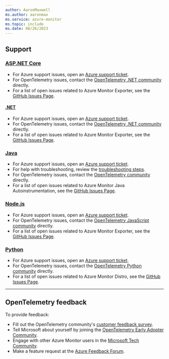 ```yaml
---
author: AaronMaxwell
ms.author: aaronmax
ms.service: azure-monitor
ms.topic: include
ms.date: 08/26/2023
---
```


## Support

### [ASP.NET Core](#tab/aspnetcore)

- For Azure support issues, open an [Azure support ticket](https://azure.microsoft.com/support/create-ticket/).
- For OpenTelemetry issues, contact the [OpenTelemetry .NET community](https://github.com/open-telemetry/opentelemetry-dotnet) directly.
- For a list of open issues related to Azure Monitor Exporter, see the [GitHub Issues Page](https://github.com/Azure/azure-sdk-for-net/issues?q=is%3Aopen+is%3Aissue+label%3A%22Monitor+-+Exporter%22).

#### [.NET](#tab/net)

- For Azure support issues, open an [Azure support ticket](https://azure.microsoft.com/support/create-ticket/).
- For OpenTelemetry issues, contact the [OpenTelemetry .NET community](https://github.com/open-telemetry/opentelemetry-dotnet) directly.
- For a list of open issues related to Azure Monitor Exporter, see the [GitHub Issues Page](https://github.com/Azure/azure-sdk-for-net/issues?q=is%3Aopen+is%3Aissue+label%3A%22Monitor+-+Exporter%22).

### [Java](#tab/java)

- For Azure support issues, open an [Azure support ticket](https://azure.microsoft.com/support/create-ticket/).
- For help with troubleshooting, review the [troubleshooting steps](/troubleshoot/azure/azure-monitor/app-insights/java-standalone-troubleshoot).
- For OpenTelemetry issues, contact the [OpenTelemetry community](https://opentelemetry.io/community/) directly.
- For a list of open issues related to Azure Monitor Java Autoinstrumentation, see the [GitHub Issues Page](https://github.com/microsoft/ApplicationInsights-Java/issues).

### [Node.js](#tab/nodejs)

- For Azure support issues, open an [Azure support ticket](https://azure.microsoft.com/support/create-ticket/).
- For OpenTelemetry issues, contact the [OpenTelemetry JavaScript community](https://github.com/open-telemetry/opentelemetry-js) directly.
- For a list of open issues related to Azure Monitor Exporter, see the [GitHub Issues Page](https://github.com/Azure/azure-sdk-for-js/issues?q=is%3Aopen+is%3Aissue+label%3A%22Monitor+-+Exporter%22).

### [Python](#tab/python)

- For Azure support issues, open an [Azure support ticket](https://azure.microsoft.com/support/create-ticket/).
- For OpenTelemetry issues, contact the [OpenTelemetry Python community](https://github.com/open-telemetry/opentelemetry-python) directly.
- For a list of open issues related to Azure Monitor Distro, see the [GitHub Issues Page](https://github.com/microsoft/ApplicationInsights-Python/issues/new).

---

## OpenTelemetry feedback

To provide feedback:

- Fill out the OpenTelemetry community's [customer feedback survey](https://docs.google.com/forms/d/e/1FAIpQLScUt4reClurLi60xyHwGozgM9ZAz8pNAfBHhbTZ4gFWaaXIRQ/viewform).
- Tell Microsoft about yourself by joining the [OpenTelemetry Early Adopter Community](https://aka.ms/AzMonOTel/).
- Engage with other Azure Monitor users in the [Microsoft Tech Community](https://techcommunity.microsoft.com/t5/azure-monitor/bd-p/AzureMonitor).
- Make a feature request at the [Azure Feedback Forum](https://feedback.azure.com/d365community/forum/3887dc70-2025-ec11-b6e6-000d3a4f09d0).